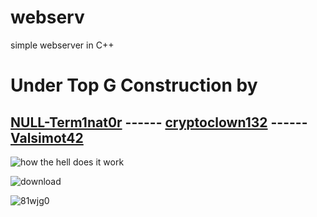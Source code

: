 # webserv
simple webserver in C++

# Under Top G Construction by

## [NULL-Term1nat0r](https://github.com/NULL-Term1nat0r) ------ [cryptoclown132](https://github.com/cryptoclown132) ------ [Valsimot42](https://github.com/Valsimot42)

<!--![ancient-egyptians-constructing-a-big-cube](https://github.com/NULL-Term1nat0r/webserv/assets/109620716/1e04f412-6679-4304-8624-ef6bada4c8c2)

![spartan-warrior-crushing-into-a-wall-of-binary-data (1)](https://github.com/NULL-Term1nat0r/webserv/assets/109620716/3cc6f470-cbec-47e9-ab14-9e7f152c25e9) -->


![how the hell does it work ](https://github.com/NULL-Term1nat0r/webserv/assets/109620716/85eab5dd-c955-4871-9a95-10281e08e0dc)

![download](https://github.com/NULL-Term1nat0r/webserv/assets/109620716/0d667ddf-73db-49dc-8492-6a96439e60c0)

![81wjg0](https://github.com/NULL-Term1nat0r/webserv/assets/109620716/c52feae1-676d-4f3b-abca-e288bb79eae6)
